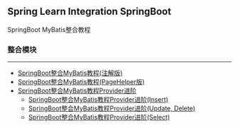 Spring Learn Integration SpringBoot
---

SpringBoot MyBatis整合教程

### 整合模块

---

- [SpringBoot整合MyBatis教程(注解版)](mybatis-annotations/DOC.md)
- [SpringBoot整合MyBatis教程(PageHelper版)](mybatis-pagehelper/DOC.md)
- [SpringBoot整合MyBatis教程Provider进阶](mybatis-provider/README.md)
    - [SpringBoot整合MyBatis教程Provider进阶(Insert)](mybatis-provider/provider-insert/DOC.md)
    - [SpringBoot整合MyBatis教程Provider进阶(Update, Delete)](mybatis-provider/provider-update-delete/DOC.md)
    - [SpringBoot整合MyBatis教程Provider进阶(Select)](mybatis-provider/provider-select/DOC.md)
